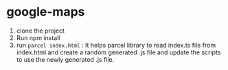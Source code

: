 # google-maps

1. clone the project
2. Run npm install
3. run `parcel index.html` : It helps parcel library to read index.ts file from index.html and create a random generated .js file and update the scripts to use the newly generated .js file.
